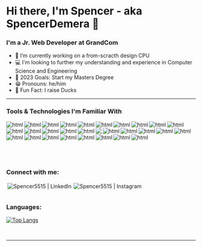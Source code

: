 # Hi there, I'm Spencer - aka SpencerDemera 👋

### I'm a Jr. Web Developer at GrandCom

- 🔭 I’m currently working on a from-scracth design CPU
- 💻 I'm looking to further my understanding and experience in Computer Science and Engineering
- 📸 2023 Goals: Start my Masters Degree
- 😁 Pronouns: he/him
- 🦆 Fun Fact: I raise Ducks

---

### Tools & Technologies I'm Familiar With

<p align="left">
  <img align="left" style="vertical-align:top" src="https://img.shields.io/badge/c-%2300599C.svg?style=for-the-badge&logo=c&logoColor=white" alt="html"/>
  <img align="left" style="vertical-align:top" src="https://img.shields.io/badge/c++-%2300599C.svg?style=for-the-badge&logo=c%2B%2B&logoColor=white" alt="html"/>
  <img align="left" style="vertical-align:top" src="https://img.shields.io/badge/CUDA-%2376B900.svg?style=for-the-badge&logo=nVIDIA&logoColor=white" alt="html"/>
  <img align="left" style="vertical-align:top" src="https://img.shields.io/badge/c%23-%23239120.svg?style=for-the-badge&logo=c-sharp&logoColor=white" alt="html"/>
  <img align="left" style="vertical-align:top" src="https://img.shields.io/badge/java-%23ED8B00.svg?style=for-the-badge&logo=java&logoColor=white" alt="html"/>
  <img align="left" style="vertical-align:top" src="https://img.shields.io/badge/python-3670A0?style=for-the-badge&logo=python&logoColor=ffdd54" alt="html"/>
  <img align="left" style="vertical-align:top" src="https://img.shields.io/badge/css3-%231572B6.svg?style=for-the-badge&logo=css3&logoColor=white" alt="html"/>
  <img align="left" style="vertical-align:top" src="https://img.shields.io/badge/html5-%23E34F26.svg?style=for-the-badge&logo=html5&logoColor=white" alt="html"/>
  <img align="left" style="vertical-align:top" src="https://img.shields.io/badge/php-%23777BB4.svg?style=for-the-badge&logo=php&logoColor=white" alt="html"/>
  <img align="left" style="vertical-align:top" src="https://img.shields.io/badge/shell_script-%23121011.svg?style=for-the-badge&logo=gnu-bash&logoColor=white" alt="html"/>
  <img align="left" style="vertical-align:top" src="https://img.shields.io/badge/javascript-%23323330.svg?style=for-the-badge&logo=javascript&logoColor=%23F7DF1E" alt="html"/>
  <img align="left" style="vertical-align:top" src="https://img.shields.io/badge/mysql-%2300f.svg?style=for-the-badge&logo=mysql&logoColor=white" alt="html"/>
  <img align="left" style="vertical-align:top" src="https://img.shields.io/badge/redis-%23DD0031.svg?style=for-the-badge&logo=redis&logoColor=white" alt="html"/>
  <img align="left" style="vertical-align:top" src="https://img.shields.io/badge/sqlite-%2307405e.svg?style=for-the-badge&logo=sqlite&logoColor=white" alt="html"/>
  <img align="left" style="vertical-align:top" src="https://img.shields.io/badge/Amazon%20DynamoDB-4053D6?style=for-the-badge&logo=Amazon%20DynamoDB&logoColor=white" alt="html"/>
  <img align="left" style="vertical-align:top" src="https://img.shields.io/badge/.NET-5C2D91?style=for-the-badge&logo=.net&logoColor=white" />
  <img align="left" style="vertical-align:top" src="https://img.shields.io/badge/Anaconda-%2344A833.svg?style=for-the-badge&logo=anaconda&logoColor=white" alt="html"/>
  <img align="left" style="vertical-align:top" src="https://img.shields.io/badge/react-%2320232a.svg?style=for-the-badge&logo=react&logoColor=%2361DAFB" alt="html"/>
  <img align="left" style="vertical-align:top" src="https://img.shields.io/badge/react_native-%2320232a.svg?style=for-the-badge&logo=react&logoColor=%2361DAFB" alt="html"/>
  <img align="left" style="vertical-align:top" src="https://img.shields.io/badge/PyTorch-%23EE4C2C.svg?style=for-the-badge&logo=PyTorch&logoColor=white" alt="html"/>
  <img align="left" style="vertical-align:top" src="https://img.shields.io/badge/Visual%20Studio%20Code-0078d7.svg?style=for-the-badge&logo=visual-studio-code&logoColor=white" alt="html"/>
  <img align="left" style="vertical-align:top" src="https://img.shields.io/badge/Eclipse-FE7A16.svg?style=for-the-badge&logo=Eclipse&logoColor=white" alt="html"/>
  <img align="left" style="vertical-align:top" src="https://img.shields.io/badge/Adobe%20Acrobat%20Reader-EC1C24.svg?style=for-the-badge&logo=Adobe%20Acrobat%20Reader&logoColor=white" alt="html"/>
  <img align="left" style="vertical-align:top" src="https://img.shields.io/badge/Adobe%20Lightroom-31A8FF.svg?style=for-the-badge&logo=Adobe%20Lightroom&logoColor=white" alt="html"/>
  <img align="left" style="vertical-align:top" src="https://img.shields.io/badge/figma-%23F24E1E.svg?style=for-the-badge&logo=figma&logoColor=white" alt="html"/>
  <img align="left" style="vertical-align:top" src="https://img.shields.io/badge/Canva-%2300C4CC.svg?style=for-the-badge&logo=Canva&logoColor=white" alt="html"/>
  <img align="left" style="vertical-align:top" src="https://img.shields.io/badge/Linux-FCC624?style=for-the-badge&logo=linux&logoColor=black" alt="html"/>
  <img align="left" style="vertical-align:top" src="https://img.shields.io/badge/Ubuntu-E95420?style=for-the-badge&logo=ubuntu&logoColor=white" alt="html"/>
  <img align="left" style="vertical-align:top" src="https://img.shields.io/badge/Windows-0078D6?style=for-the-badge&logo=windows&logoColor=white" alt="html"/>
</p>

<br/>
<br/>
<br/>
<br/>
<br/>
<br/>

### Connect with me:

[<img align="left" alt="Spencer5515 | LinkedIn" style="vertical-align:top; margin:3px" src="https://img.shields.io/badge/linkedin-%230077B5.svg?style=for-the-badge&logo=linkedin&logoColor=white" />][linkedin]
[<img align="left" alt="Spencer5515 | Instagram" style="vertical-align:top; margin:3px" src="https://img.shields.io/badge/spencer.demera-%23E4405F.svg?style=for-the-badge&logo=Instagram&logoColor=white" />][instagram]

<br/><br/>

### Languages:

[![Top Langs](https://github-readme-stats.vercel.app/api/top-langs/?username=SpencerDeMera&layout=compact)](https://github.com/anuraghazra/github-readme-stats)

<br/>

---

[instagram]: https://instagram.com/spencer.demera
[linkedin]: https://www.linkedin.com/in/~spencer-demera/
